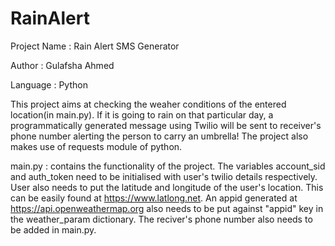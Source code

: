 # RainAlert

Project Name : Rain Alert SMS Generator

Author : Gulafsha Ahmed

Language : Python

This project aims at checking the weaher conditions of the entered location(in main.py). If it is going to rain on that particular day, a programmatically generated message using Twilio will be sent to receiver's phone number alerting the person to carry an umbrella! The project also makes use of requests module of python.

main.py : contains the functionality of the project. The variables account_sid and auth_token need to be initialised with user's twilio details respectively. User also needs to put the latitude and longitude of the user's location. This can be easily found at https://www.latlong.net. An appid generated at https://api.openweathermap.org also needs to be put against "appid" key in the weather_param dictionary. The reciver's phone number also needs to be added in main.py.
